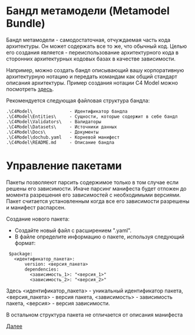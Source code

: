 # Бандл метамодели (Metamodel Bundle)

Бандл метамодели - самодостаточная, отчуждаемая часть кода архитектуры. Он может содержать все то же, что обычный код.
Целью его создания является - переиспользование архитектурного кода в сторонних архитектурных кодовых базах
в качестве зависимости.

Например, можно создать бандл описывающий вашу корпоративную архитектурную нотацию и передать командам как 
общий стандарт описания архитектуры. Пример создания нотации C4 Model можно посмотреть 
[здесь](https://github.com/rpiontik/DocHubExamples/tree/main/src/C4Model).

Рекомендуется следующая файловая структура бандла:
```
.\C4Model\              - Идентификатор бандла
.\C4Model\Entities\     - Сущности, которые содержит в себе бандл
.\C4Model\Validators\   - Валидаторы
.\C4Model\Datasets\     - Источники данных
.\C4Model\Docs\         - Документы
.\C4Model\dochub.yaml   - Корневой манифест
.\C4Model\README.md     - Описание бандла
```

# Управление пакетами

Пакеты позволяеют парсить содержимое только в том случае если решены его зависимости.
Иначе парсинг манифеста будет отложен до момента разрешения его зависимостей с необходимыми версиями.
Пакет считается установленным когда все его зависимости разрешены и манифест распарсен.

Создание нового пакета:
- Создайте новый файл с расширением ".yaml".
- В файле определите информацию о пакете, используя следующий формат:

```
 $package:
   <идентификатор_пакета>:
       version: <версия_пакета>
       dependencies:
         <зависимость_1>: "<версия_1>"
         <зависимость_2>: "<версия_2>"
```     
Здесь <идентификатор_пакета> - уникальный идентификатор пакета, <версия_пакета> - версия пакета, <зависимость> - зависимость пакета, <версия> - версия зависимости.

В остальном структура пакета не отличается от описания манифеста

[Далее](/docs/dochub.radar)
